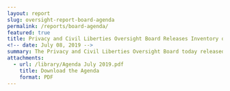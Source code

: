```yaml
---
layout: report
slug: oversight-report-board-agenda
permalink: /reports/board-agenda/
featured: true
title: Privacy and Civil Liberties Oversight Board Releases Inventory of Active Oversight Projects and Other Initiatives
<!-- date: July 08, 2019 -->
summary: The Privacy and Civil Liberties Oversight Board today released an inventory of its active oversight projects and other initiatives.  Notably, the release discloses for the first time, after clearance by the agency, the subject of the Board’s “deep dive” review of a classified activity conducted by the NSA.  The inventory also describes several previously unannounced projects approved by the Board in early 2017.
attachments:
  - url: /library/Agenda July 2019.pdf
    title: Download the Agenda
    format: PDF
---
```

